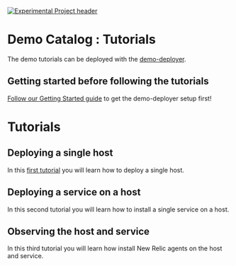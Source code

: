 [![Experimental Project header](https://github.com/newrelic/opensource-website/raw/master/src/images/categories/Experimental.png)](https://opensource.newrelic.com/oss-category/#experimental)

# Demo Catalog : Tutorials

The demo tutorials can be deployed with the [demo-deployer](https://github.com/newrelic/demo-deployer).

## Getting started before following the tutorials

[Follow our Getting Started guide](GETTING_STARTED.md) to get the demo-deployer setup first!

# Tutorials

## Deploying a single host

In this [first tutorial](tutorial_single_host/README.md) you will learn how to deploy a single host.

## Deploying a service on a host

In this second tutorial you will learn how to install a single service on a host.

## Observing the host and service

In this third tutorial you will learn how install New Relic agents on the host and service.

